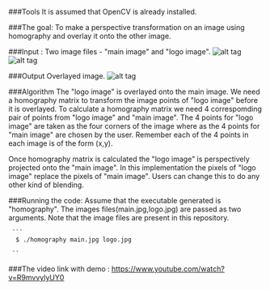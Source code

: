 
###Tools
It is assumed that OpenCV is already installed.

###The goal:
To make a perspective transformation on an image using homography and overlay it onto the other image.  

###Input :
Two image files - "main image" and "logo image". 
![alt tag](https://github.com/ramsrigouthamg/codes_public/raw/master/opencv/homography/main.jpg)
![alt tag](https://github.com/ramsrigouthamg/codes_public/raw/master/opencv/homography/logo.jpg)

###Output
Overlayed image.
![alt tag](https://github.com/ramsrigouthamg/codes_public/raw/master/opencv/homography/sample_out.jpg)

###Algorithm
The "logo image" is overlayed onto the main image. We need a homography matrix to transform the image points of "logo image" before it is overlayed. To calculate a homography matrix we need 4 correspomding pair of points from "logo image" and "main image". The 4 points for "logo image" are taken as the four corners of the image where as the 4 points for "main image" are chosen by the user. Remember each of the 4 points in each image is of the form (x,y). 

Once homography matrix is calculated the "logo image" is perspectively projected onto the "main image". In this implementation the pixels of "logo image" replace the pixels of "main image". Users can change this to do any other kind of blending.

###Running the code:
Assume that the executable generated is "homography". The images files(main.jpg,logo.jpg) are passed as two arguments. Note that the image files are present in this repository.

     ```
      $ ./homography main.jpg logo.jpg 
      
     ``
###The video link with demo :
https://www.youtube.com/watch?v=R9mvvylyUY0
